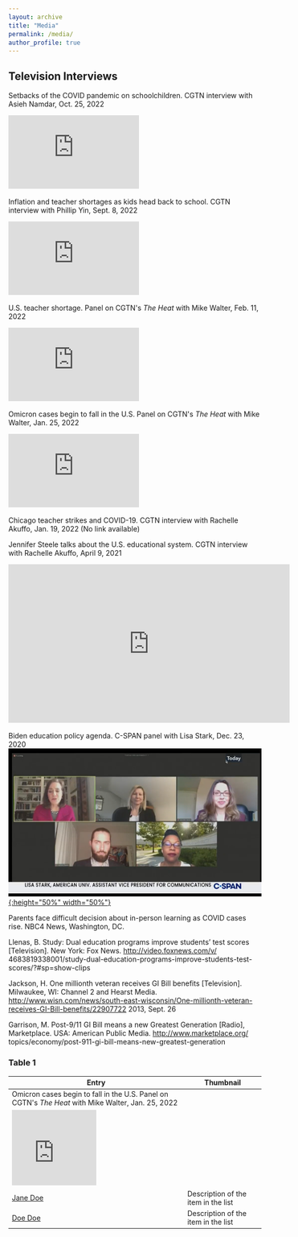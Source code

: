 ```yaml
---
layout: archive
title: "Media"
permalink: /media/
author_profile: true
---
```


## Television Interviews



Setbacks of the COVID pandemic on schoolchildren. CGTN interview with Asieh Namdar, Oct. 25, 2022
<iframe width="260" height="146" src="https://www.youtube.com/embed/PrgTKFXEUrI" title="YouTube video player" frameborder="0" allow="accelerometer; autoplay; clipboard-write; encrypted-media; gyroscope; picture-in-picture; web-share" allowfullscreen></iframe>

Inflation and teacher shortages as kids head back to school. CGTN interview with Phillip Yin, Sept. 8, 2022
<iframe width="260" height="146" src="https://www.youtube.com/embed/0bzKhmxQ_yA" title="YouTube video player" frameborder="0" allow="accelerometer; autoplay; clipboard-write; encrypted-media; gyroscope; picture-in-picture; web-share" allowfullscreen></iframe>

U.S. teacher shortage. Panel on CGTN's *The Heat* with Mike Walter, Feb. 11, 2022
<iframe width="260" height="146" src="https://www.youtube.com/embed/hmaPhZFJfXU" title="YouTube video player" frameborder="0" allow="accelerometer; autoplay; clipboard-write; encrypted-media; gyroscope; picture-in-picture; web-share" allowfullscreen></iframe>

Omicron cases begin to fall in the U.S. Panel on CGTN's *The Heat* with Mike Walter, Jan. 25, 2022
<iframe width="260" height="146" src="https://www.youtube.com/embed/eGIZB48__tE" title="YouTube video player" frameborder="0" allow="accelerometer; autoplay; clipboard-write; encrypted-media; gyroscope; picture-in-picture; web-share" allowfullscreen></iframe>

Chicago teacher strikes and COVID-19. CGTN interview with Rachelle Akuffo, Jan. 19, 2022
(No link available)

Jennifer Steele talks about the U.S. educational system. CGTN interview with Rachelle Akuffo, April 9, 2021
<iframe width="560" height="315" src="https://www.youtube.com/embed/8l9CAAZxBmM" title="YouTube video player" frameborder="0" allow="accelerometer; autoplay; clipboard-write; encrypted-media; gyroscope; picture-in-picture; web-share" allowfullscreen></iframe>

Biden education policy agenda. C-SPAN panel with Lisa Stark, Dec. 23, 2020
[![cspan_dec2020](/images/cspan_dec2020.png){:height="50%" width="50%"}](https://www.c-span.org/video/?507523-1/biden-education-policy-agenda)

Parents face difficult decision about in-person learning as COVID cases rise. NBC4 News, Washington, DC.

Llenas, B. Study: Dual education programs improve students’ test scores [Television]. New York: Fox News. http://video.foxnews.com/v/ 4683819338001/study-dual-education-programs-improve-students-test-scores/?#sp=show-clips

Jackson, H. One millionth veteran receives GI Bill benefits [Television]. Milwaukee, WI: Channel 2 and Hearst Media. http://www.wisn.com/news/south-east-wisconsin/One-millionth-veteran-receives-GI-Bill-benefits/22907722
2013, Sept. 26 

Garrison, M. Post-9/11 GI Bill means a new Greatest Generation [Radio], Marketplace. USA: American Public Media. http://www.marketplace.org/ topics/economy/post-911-gi-bill-means-new-greatest-generation

### Table 1

| Entry            |  Thumbnail                                                            |
| --------         | ------------------------------------------------------------ |
| Omicron cases begin to fall in the U.S. Panel on CGTN's *The Heat* with Mike Walter, Jan. 25, 2022
   | <iframe width="50%" height="50%" src="https://www.youtube.com/embed/eGIZB48__tE&t=355s" title="YouTube video player" frameborder="0" allow="accelerometer; autoplay; clipboard-write; encrypted-media; gyroscope; picture-in-picture; web-share" allowfullscreen></iframe> |
| [Jane Doe](#)    | Description of the item in the list                          |
| [Doe Doe](#)     | Description of the item in the list                          |
